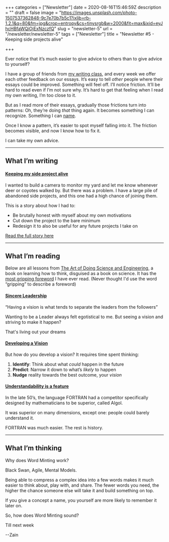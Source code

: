 +++
categories = ["Newsletter"]
date = 2020-08-16T15:46:59Z
description = ""
draft = false
image = "https://images.unsplash.com/photo-1507537362848-9c7e70b7b5c1?ixlib=rb-1.2.1&q=80&fm=jpg&crop=entropy&cs=tinysrgb&w=2000&fit=max&ixid=eyJhcHBfaWQiOjExNzczfQ"
slug = "newsletter-5"
url = "/newsletter/newsletter-5"
tags = ["Newsletter"]
title = "Newsletter #5 - Keeping side projects alive"

+++


Ever notice that it’s much easier to give advice to others than to give advice to yourself?

I have a group of friends from [my writing class](https://click.mlsend.com/link/c/YT0xNDg2OTIzMTczNzEzNjc5NzQ0JmM9dTF1NCZlPTMzMiZiPTM4NzIwNDkzOCZkPWMyajhkNHA=.AYlWxPPu39fP9_LeUQn9APFvUqSqSeegwVJIWtNylRI), and every week we offer each other feedback on our essays. It’s easy to tell _other_ people where their essays could be improved. Something will feel off. I’ll notice friction. It’ll be hard to read even if I’m not sure why. It’s hard to get that feeling when I read my own writing, I’m too close to it.

But as I read more of their essays, gradually those frictions turn into patterns: Oh, they’re doing _that_ thing again. It becomes something I can recognize. Something I can [name](https://click.mlsend.com/link/c/YT0xNDg2OTIzMTczNzEzNjc5NzQ0JmM9dTF1NCZlPTMzMiZiPTM4NzIwNDk0MSZkPW8xZzBrNmk=.F58QVVUOeHGVStioUyJE019ic9TfnTvgDwJHv7z7BRQ).

Once I know a pattern, it’s easier to spot myself falling into it. The friction becomes visible, and now I know how to fix it.

I can take my own advice.

---

## What I’m writing

#### [Keeping my side project alive](https://click.mlsend.com/link/c/YT0xNDg2OTIzMTczNzEzNjc5NzQ0JmM9dTF1NCZlPTMzMiZiPTM4NzIwNDk0NCZkPWI2aTZnNXI=.3lAQ8NcMUAiSbc5VzUzATa4GUO9P_ec8iqVhSNinqoY)

I wanted to build a camera to monitor my yard and let me know whenever deer or coyotes walked by. But there was a problem. I have a large pile of abandoned side projects, and this one had a high chance of joining them.

This is  a story about how I had to:

* Be brutally honest with myself about my own motivations
* Cut down the project to the bare minimum
* Redesign it to also be useful for any future projects I take on

[Read the full story here](https://click.mlsend.com/link/c/YT0xNDg2OTIzMTczNzEzNjc5NzQ0JmM9dTF1NCZlPTMzMiZiPTM4NzIwNDk0NyZkPWM1djVkOGE=.2oYjrKqu1KxOAXWBlPpO4hdGaMrcgEJCukVeaRzc1kk)

---

## What I’m reading

Below are all lessons from [The Art of Doing Science and Engineering](https://click.mlsend.com/link/c/YT0xNDg2OTIzMTczNzEzNjc5NzQ0JmM9dTF1NCZlPTMzMiZiPTM4NzIwNDk1MCZkPXg4bDJrOXY=.KPv-7H-h9xHt3G_f5tpPcssjm7EaJSsI0fcY3sCKXm0), a book on learning how to think, disguised as a book on science. It has the [most gripping foreword](https://click.mlsend.com/link/c/YT0xNDg2OTIzMTczNzEzNjc5NzQ0JmM9dTF1NCZlPTMzMiZiPTM4NzIwNDk1MyZkPXA1YzNlM2M=.zRGQ9MpXqb1DqopFx5aHHHdaOiR2BQ0iEh336A_if-0) I have ever read. (Never thought I'd use the word “gripping” to describe a foreword)

#### [Sincere Leadership](https://click.mlsend.com/link/c/YT0xNDg2OTIzMTczNzEzNjc5NzQ0JmM9dTF1NCZlPTMzMiZiPTM4NzIwNDk1NiZkPXMxcjF6M2M=.eHxFryrCEJARHHfLK3yHgyV6Zr-wSl2q_CwsleDopBE)

“Having a vision is what tends to separate the leaders from the followers”

Wanting to be a Leader always felt egotistical to me. But seeing a vision and striving to make it happen?

That's living out your dreams

#### [Developing a Vision](https://click.mlsend.com/link/c/YT0xNDg2OTIzMTczNzEzNjc5NzQ0JmM9dTF1NCZlPTMzMiZiPTM4NzIwNDk1OSZkPXQxZzRsNmM=.1QSQlE1snJTDj6Gw_IqnSUfLwjQxdh5ZGABjq10xEYg)

But how do you develop a vision? It requires time spent thinking:

1. **Identify**: Think about what _could_ happen in the future
2. **Predict**: Narrow it down to what’s _likely_ to happen
3. **Nudge** reality towards the best outcome, your _vision_

#### [Understandability is a feature](https://click.mlsend.com/link/c/YT0xNDg2OTIzMTczNzEzNjc5NzQ0JmM9dTF1NCZlPTMzMiZiPTM4NzIwNDk2MiZkPXA1aDJ4M3U=.TgSbIvc2-2pGHLfZ0tOixrly24U6_FQuhebAT_P3oiM)

In the late 50’s, the language FORTRAN had a competitor specifically designed by mathematicians to be superior, called Algol.

It was superior on many dimensions, except one: people could barely understand it.

FORTRAN was much easier. The rest is history.

---

## What I’m thinking

Why does Word Minting work?

Black Swan, Agile, Mental Models.

Being able to compress a complex idea into a few words makes it much easier to think about, play with, and share. The fewer words you need, the higher the chance someone else will take it and build something on top.

If you give a concept a name, you yourself are more likely to remember it later on.

So, how does Word Minting sound?

Till next week

--Zain


